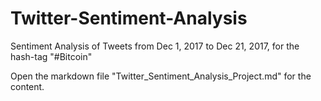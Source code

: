 # Twitter-Sentiment-Analysis
Sentiment Analysis of Tweets from Dec 1, 2017 to Dec 21, 2017, for the hash-tag "#Bitcoin"

Open the markdown file "Twitter_Sentiment_Analysis_Project.md" for the content. 
